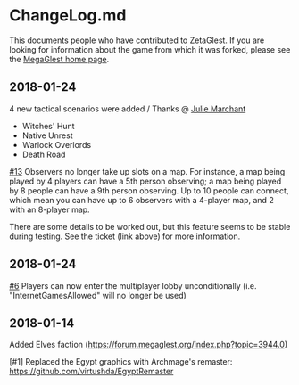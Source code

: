 # ChangeLog.md

This documents people who have contributed to ZetaGlest. If you are
looking for information about the game from which it was forked, please
see the [MegaGlest home page](https://megaglest.org/).

## 2018-01-24

4 new tactical scenarios were added / Thanks @ [Julie Marchant](https://github.com/onpon4)

* Witches' Hunt
* Native Unrest
* Warlock Overlords
* Death Road

[#13](https://github.com/ZetaGlest/zetaglest-source/issues/13)
Observers no longer take up slots on a map. For instance, a map being
played by 4 players can have a 5th person observing; a map being played
by 8 people can have a 9th person observing. Up to 10 people can
connect, which mean you can have up to 6 observers with a 4-player map,
and 2 with an 8-player map.

There are some details to be worked out, but this feature seems to be
stable during testing. See the ticket (link above) for more
information.

## 2018-01-24

[#6](https://github.com/ZetaGlest/zetaglest-source/issues/6) Players
can now enter the multiplayer lobby unconditionally (i.e.
"InternetGamesAllowed" will no longer be used)

## 2018-01-14

Added Elves faction (https://forum.megaglest.org/index.php?topic=3944.0)

[#1] Replaced the Egypt graphics with
Archmage's remaster: https://github.com/virtushda/EgyptRemaster
